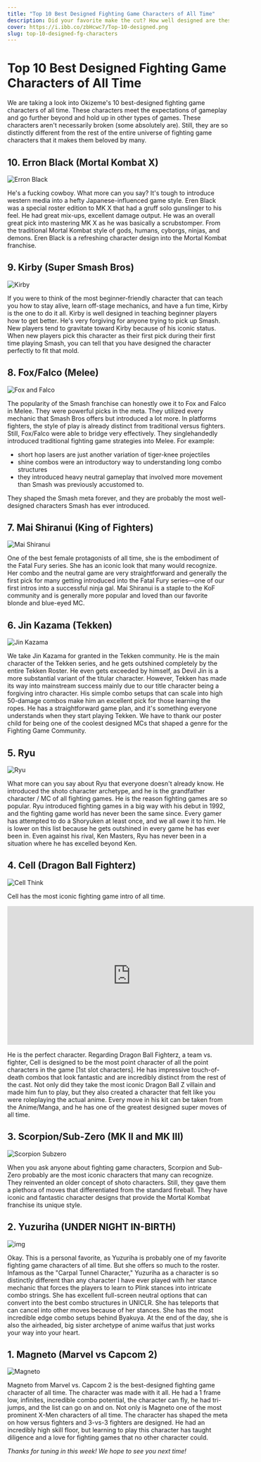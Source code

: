 ```yaml
---
title: "Top 10 Best Designed Fighting Game Characters of All Time"
description: Did your favorite make the cut? How well designed are these characters from all other fighting games?
cover: https://i.ibb.co/zbHcwc7/Top-10-designed.png
slug: top-10-designed-fg-characters
---
```


# Top 10 Best Designed Fighting Game Characters of All Time

We are taking a look into Okizeme's 10 best-designed fighting game characters of all time. These characters meet the expectations of gameplay and go further beyond and hold up in other types of games. These characters aren't necessarily broken (some absolutely are). Still, they are so distinctly different from the rest of the entire universe of fighting game characters that it makes them beloved by many.

## 10. Erron Black (Mortal Kombat X)

![Erron Black](https://cdn.vox-cdn.com/uploads/chorus_asset/file/3513708/mkx_erron_black.0.jpg)

He's a fucking cowboy. What more can you say? It's tough to introduce western media into a hefty Japanese-influenced game style. Eren Black was a special roster edition to MK X that had a gruff solo gunslinger to his feel. He had great mix-ups, excellent damage output. He was an overall great pick into mastering MK X as he was basically a scrubstomper. From the traditional Mortal Kombat style of gods, humans, cyborgs, ninjas, and demons. Eren Black is a refreshing character design into the Mortal Kombat franchise.

## 9. Kirby (Super Smash Bros)

![Kirby](https://s24195.pcdn.co/wp-content/uploads/2015/09/Kirby_Splash-1.png)

If you were to think of the most beginner-friendly character that can teach you how to stay alive, learn off-stage mechanics, and have a fun time, Kirby is the one to do it all. Kirby is well designed in teaching beginner players how to get better. He's very forgiving for anyone trying to pick up Smash. New players tend to gravitate toward Kirby because of his iconic status. When new players pick this character as their first pick during their first time playing Smash, you can tell that you have designed the character perfectly to fit that mold.

## 8. Fox/Falco (Melee)

![Fox and Falco](https://i.ytimg.com/vi/UvRPfvBr2MQ/hqdefault.jpg)

The popularity of the Smash franchise can honestly owe it to Fox and Falco in Melee. They were powerful picks in the meta. They utilized every mechanic that Smash Bros offers but introduced a lot more. In platforms fighters, the style of play is already distinct from traditional versus fighters. Still, Fox/Falco were able to bridge very effectively. They singlehandedly introduced traditional fighting game strategies into Melee. For example: 

- short hop lasers are just another variation of tiger-knee projectiles
- shine combos were an introductory way to understanding long combo structures
- they introduced heavy neutral gameplay that involved more movement than Smash was previously accustomed to. 

They shaped the Smash meta forever, and they are probably the most well-designed characters Smash has ever introduced.

## 7. Mai Shiranui (King of Fighters)

![Mai Shiranui](https://cogconnected.com/wp-content/uploads/2019/11/Dead-or-Alive-6-Mai-Shiranui-890x520-min-700x409.jpg)

One of the best female protagonists of all time, she is the embodiment of the Fatal Fury series. She has an iconic look that many would recognize. Her combo and the neutral game are very straightforward and generally the first pick for many getting introduced into the Fatal Fury series—one of our first intros into a successful ninja gal. Mai Shiranui is a staple to the KoF community and is generally more popular and loved than our favorite blonde and blue-eyed MC.

## 6. Jin Kazama (Tekken)

![Jin Kazama](http://3.bp.blogspot.com/-WkANp1X3wmI/UXo4XeeJbHI/AAAAAAAAAA8/s9AYTOpbRUo/s1600/Jin+Kazama+-+1_16x9.jpg)

We take Jin Kazama for granted in the Tekken community. He is the main character of the Tekken series, and he gets outshined completely by the entire Tekken Roster. He even gets exceeded by himself, as Devil Jin is a more substantial variant of the titular character. However, Tekken has made its way into mainstream success mainly due to our title character being a forgiving intro character. His simple combo setups that can scale into high 50-damage combos make him an excellent pick for those learning the ropes. He has a straightforward game plan, and it's something everyone understands when they start playing Tekken. We have to thank our poster child for being one of the coolest designed MCs that shaped a genre for the Fighting Game Community.

## 5. Ryu

![Ryu](https://imgix.kotaku.com.au/content/uploads/sites/3/2020/09/26/azgab1m6t3fcnipzl5uj.png?ar=16%3A9&auto=format&fit=crop&q=80&w=1280&nrs=30)

What more can you say about Ryu that everyone doesn't already know. He introduced the shoto character archetype, and he is the grandfather character / MC of all fighting games. He is the reason fighting games are so popular. Ryu introduced fighting games in a big way with his debut in 1992, and the fighting game world has never been the same since. Every gamer has attempted to do a Shoryuken at least once, and we all owe it to him. He is lower on this list because he gets outshined in every game he has ever been in. Even against his rival, Ken Masters, Ryu has never been in a situation where he has excelled beyond Ken. 

## 4. Cell (Dragon Ball Fighterz) 

![Cell Think](https://cdn.gamer-network.net/2018/usgamer/Dragon-Ball-FighterZ-Guide-Cell-01.jpg)

Cell has the most iconic fighting game intro of all time. 

<iframe width="560" height="315" src="https://www.youtube.com/embed/dY2_Lv9oobk" title="YouTube video player" frameborder="0" allow="accelerometer; autoplay; clipboard-write; encrypted-media; gyroscope; picture-in-picture" allowfullscreen></iframe>

He is the perfect character. Regarding Dragon Ball Fighterz, a team vs. fighter, Cell is designed to be the most point character of all the point characters in the game [1st slot characters]. He has impressive touch-of-death combos that look fantastic and are incredibly distinct from the rest of the cast. Not only did they take the most iconic Dragon Ball Z villain and made him fun to play, but they also created a character that felt like you were roleplaying the actual anime. Every move in his kit can be taken from the Anime/Manga, and he has one of the greatest designed super moves of all time. 

## 3. Scorpion/Sub-Zero (MK II and MK III)

![Scorpion Subzero](https://i.imgur.com/HlBO8Zv.jpg)

When you ask anyone about fighting game characters, Scorpion and Sub-Zero probably are the most iconic characters that many can recognize. They reinvented an older concept of shoto characters. Still, they gave them a plethora of moves that differentiated from the standard fireball. They have iconic and fantastic character designs that provide the Mortal Kombat franchise its unique style. 

## 2. Yuzuriha (UNDER NIGHT IN-BIRTH)

![img](https://i.ytimg.com/vi/igQFAdMk1PU/maxresdefault.jpg)

Okay. This is a personal favorite, as Yuzuriha is probably one of my favorite fighting game characters of all time. But she offers so much to the roster. Infamous as the "Carpal Tunnel Character," Yuzuriha as a character is so distinctly different than any character I have ever played with her stance mechanic that forces the players to learn to Plink stances into intricate combo strings. She has excellent full-screen neutral options that can convert into the best combo structures in UNICLR. She has teleports that can cancel into other moves because of her stances. She has the most incredible edge combo setups behind Byakuya. At the end of the day, she is also the airheaded, big sister archetype of anime waifus that just works your way into your heart.

## 1. Magneto (Marvel vs Capcom 2)

![Magneto](https://cdn.staticneo.com/n/8/screen1.jpg)

Magneto from Marvel vs. Capcom 2 is the best-designed fighting game character of all time. The character was made with it all. He had a 1 frame low, infinites, incredible combo potential, the character can fly, he had tri-jumps, and the list can go on and on. Not only is Magneto one of the most prominent X-Men characters of all time. The character has shaped the meta on how versus fighters and 3-vs-3 fighters are designed. He had an incredibly high skill floor, but learning to play this character has taught diligence and a love for fighting games that no other character could.



*Thanks for tuning in this week! We hope to see you next time!*